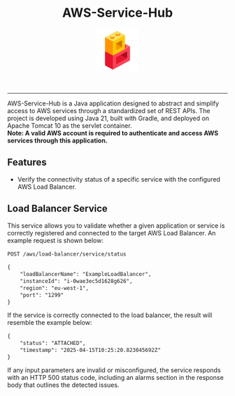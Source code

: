 <h1 align="center">AWS-Service-Hub</h1>

<p align="center">
<img width="100" src="img/api-logo.png" alt=""/>
</p>

<p align="center">
<img src="https://img.shields.io/badge/Java-007396?style=for-the-badge&logo=openjdk&logoColor=white" alt="">
<img src="https://img.shields.io/badge/gradle-02303A?style=for-the-badge&logo=gradle&logoColor=white" alt="">
<img src="https://img.shields.io/badge/Sentry-black?style=for-the-badge&logo=Sentry&logoColor=#362D59" alt="">
<img src="https://img.shields.io/badge/AWS-FF9900?style=for-the-badge&logo=amazonwebservices&logoColor=white" alt="">
</p>

--------

AWS-Service-Hub is a Java application designed to abstract and simplify access to AWS services through a standardized set of REST APIs.
The project is developed using Java 21, built with Gradle, and deployed on Apache Tomcat 10 as the servlet container.  
**Note: A valid AWS account is required to authenticate and access AWS services through this application.** 


## Features
* Verify the connectivity status of a specific service with the configured AWS Load Balancer.

## Load Balancer Service
This service allows you to validate whether a given application or service is correctly registered and connected to the target AWS Load Balancer.
An example request is shown below:

```http request
POST /aws/load-balancer/service/status
```

```body
{
    "loadBalancerName": "ExampleLoadBalancer",
    "instanceId": "i-0wae3ec5d1628g626",
    "region": "eu-west-1",
    "port": "1299"
}
```
If the service is correctly connected to the load balancer, the result will resemble the example below:

```body
{
    "status": "ATTACHED",
    "timestamp": "2025-04-15T10:25:20.823045692Z"
}
```
If any input parameters are invalid or misconfigured, the service responds with an HTTP 500 status code, including an alarms section in the response body that outlines the detected issues.